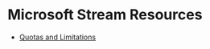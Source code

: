 # Microsoft Stream Resources

* [Quotas and Limitations](https://docs.microsoft.com/en-us/stream/quotas-and-limitations)

